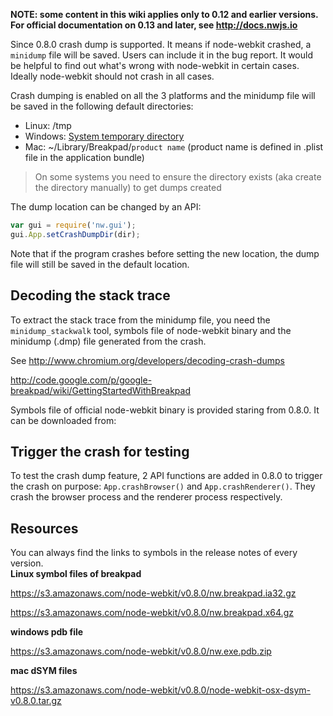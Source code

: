 **NOTE: some content in this wiki applies only to 0.12 and earlier versions. For official documentation on 0.13 and later, see http://docs.nwjs.io**

Since 0.8.0 crash dump is supported. It means if node-webkit crashed, a `minidump` file will be saved. Users can include it in the bug report. It would be helpful to find out what's wrong with node-webkit in certain cases. Ideally node-webkit should not crash in all cases.

Crash dumping is enabled on all the 3 platforms and the minidump file will be saved in the following default directories:

 * Linux: /tmp
 * Windows: [System temporary directory](http://msdn.microsoft.com/en-us/library/windows/desktop/aa364992%28v=vs.85%29.aspx)
 * Mac: ~/Library/Breakpad/`product name`  (product name is defined in .plist file in the application bundle)

> On some systems you need to ensure the directory exists (aka create the directory manually) to get dumps created

The dump location can be changed by an API:

```javascript
var gui = require('nw.gui');
gui.App.setCrashDumpDir(dir);
```

Note that if the program crashes before setting the new location, the dump file will still be saved in the default location.

## Decoding the stack trace ##

To extract the stack trace from the minidump file, you need the `minidump_stackwalk` tool, symbols file of node-webkit binary and the minidump (.dmp) file generated from the crash. 

See http://www.chromium.org/developers/decoding-crash-dumps  

http://code.google.com/p/google-breakpad/wiki/GettingStartedWithBreakpad

Symbols file of official node-webkit binary is provided staring from 0.8.0. It can be downloaded from:

## Trigger the crash for testing ##

To test the crash dump feature, 2 API functions are added in 0.8.0 to trigger the crash on purpose: `App.crashBrowser()` and `App.crashRenderer()`. They crash the browser process and the renderer process respectively.

## Resources ##
You can always find the links to symbols in the release notes of every version.  
**Linux symbol files of breakpad**

https://s3.amazonaws.com/node-webkit/v0.8.0/nw.breakpad.ia32.gz

https://s3.amazonaws.com/node-webkit/v0.8.0/nw.breakpad.x64.gz

**windows pdb file**

https://s3.amazonaws.com/node-webkit/v0.8.0/nw.exe.pdb.zip

**mac dSYM files**

https://s3.amazonaws.com/node-webkit/v0.8.0/node-webkit-osx-dsym-v0.8.0.tar.gz
